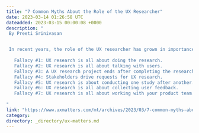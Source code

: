 ```yaml
---
title: "7 Common Myths About the Role of the UX Researcher"
date: 2023-03-14 01:26:58 UTC
dateadded: 2023-03-15 00:00:08 +0000
description: "
 By Preeti Srinivasan 


 In recent years, the role of the UX researcher has grown in importance. But those who are just entering the field of User Experience should be aware that there are a lot of misconceptions about this role. Therefore, in this article, I’ll debunk some of the most common myths, or fallacies, about the role of UX research, as follows: 
 
   Fallacy #1: UX research is all about doing the research. 
   Fallacy #2: UX research is all about talking with users. 
   Fallacy #3: A UX research project ends after completing the research. 
   Fallacy #4: Stakeholders drive requests for UX research. 
   Fallacy #5: UX research is about conducting one study after another. 
   Fallacy #6: UX research is all about collecting user feedback. 
   Fallacy #7: UX research is all about working with your product team.  Read More 
 
"
link: "https://www.uxmatters.com/mt/archives/2023/03/7-common-myths-about-the-role-of-the-ux-researcher.php"
category:
directory: _directory/ux-matters.md
---
```

